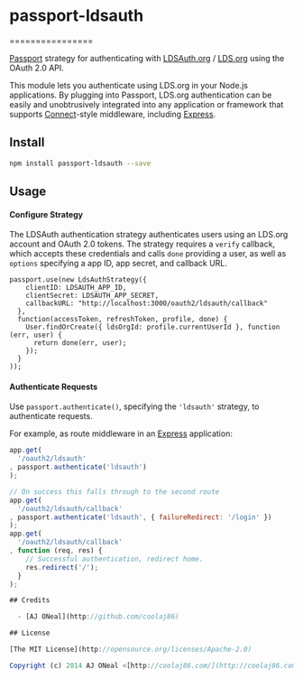 # passport-ldsauth
================

[Passport](http://passportjs.org/) strategy for authenticating with
[LDSAuth.org](http://ldsauth.org/) / [LDS.org](http://lds.org/) using the OAuth 2.0 API.

This module lets you authenticate using LDS.org in your Node.js applications.
By plugging into Passport, LDS.org authentication can be easily and
unobtrusively integrated into any application or framework that supports
[Connect](http://www.senchalabs.org/connect/)-style middleware, including
[Express](http://expressjs.com/).

## Install

```bash
npm install passport-ldsauth --save
```

## Usage

#### Configure Strategy

The LDSAuth authentication strategy authenticates users using an LDS.org
account and OAuth 2.0 tokens.  The strategy requires a `verify` callback, which
accepts these credentials and calls `done` providing a user, as well as
`options` specifying a app ID, app secret, and callback URL.

    passport.use(new LdsAuthStrategy({
        clientID: LDSAUTH_APP_ID,
        clientSecret: LDSAUTH_APP_SECRET,
        callbackURL: "http://localhost:3000/oauth2/ldsauth/callback"
      },
      function(accessToken, refreshToken, profile, done) {
        User.findOrCreate({ ldsOrgId: profile.currentUserId }, function (err, user) {
          return done(err, user);
        });
      }
    ));

#### Authenticate Requests

Use `passport.authenticate()`, specifying the `'ldsauth'` strategy, to
authenticate requests.

For example, as route middleware in an [Express](http://expressjs.com/)
application:

```javascript
app.get(
  '/oauth2/ldsauth'
, passport.authenticate('ldsauth')
);

// On success this falls through to the second route
app.get(
  '/oauth2/ldsauth/callback'
, passport.authenticate('ldsauth', { failureRedirect: '/login' })
);
app.get(
  '/oauth2/ldsauth/callback'
, function (req, res) {
    // Successful authentication, redirect home.
    res.redirect('/');
  }
);

## Credits

  - [AJ ONeal](http://github.com/coolaj86)

## License

[The MIT License](http://opensource.org/licenses/Apache-2.0)

Copyright (c) 2014 AJ ONeal <[http://coolaj86.com/](http://coolaj86.com/)>
